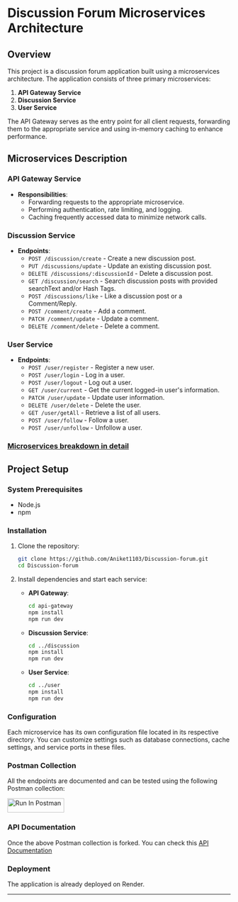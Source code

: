 # Discussion Forum Microservices Architecture

## Overview
This project is a discussion forum application built using a microservices architecture. The application consists of three primary microservices:

1. **API Gateway Service**
2. **Discussion Service**
3. **User Service**

The API Gateway serves as the entry point for all client requests, forwarding them to the appropriate service and using in-memory caching to enhance performance.

## Microservices Description

### API Gateway Service
- **Responsibilities**:
  - Forwarding requests to the appropriate microservice.
  - Performing authentication, rate limiting, and logging.
  - Caching frequently accessed data to minimize network calls.

### Discussion Service
- **Endpoints**:
  - `POST /discussion/create` - Create a new discussion post.
  - `PUT /discussions/update` - Update an existing discussion post.
  - `DELETE /discussions/:discussionId` - Delete a discussion post.
  - `GET /discussion/search` - Search discussion posts with provided searchText and/or Hash Tags.
  - `POST /discussions/like` - Like a discussion post or a Comment/Reply.
  - `POST /comment/create` - Add a comment.
  - `PATCH /comment/update` - Update a comment.
  - `DELETE /comment/delete` - Delete a comment.

### User Service
- **Endpoints**:
  - `POST /user/register` - Register a new user.
  - `POST /user/login` - Log in a user.
  - `POST /user/logout` - Log out a user.
  - `GET /user/current` - Get the current logged-in user's information.
  - `PATCH /user/update` - Update user information.
  - `DELETE /user/delete` - Delete the user.
  - `GET /user/getAll` - Retrieve a list of all users.
  - `POST /user/follow` - Follow a user.
  - `POST /user/unfollow` - Unfollow a user.

### [Microservices breakdown in detail](https://docs.google.com/document/d/1H0TBKHmwAIKV9BroJmbeaypXvGs9j0Q6Ig4Ttrrtrzo/edit?usp=sharing)

## Project Setup

### System Prerequisites
- Node.js
- npm

### Installation

1. Clone the repository:
   ```bash
   git clone https://github.com/Aniket1103/Discussion-forum.git
   cd Discussion-forum
   ```

2. Install dependencies and start each service:

   - **API Gateway**:
     ```bash
     cd api-gateway
     npm install
     npm run dev
     ```

   - **Discussion Service**:
     ```bash
     cd ../discussion
     npm install
     npm run dev
     ```

   - **User Service**:
     ```bash
     cd ../user
     npm install
     npm run dev
     ```

### Configuration
Each microservice has its own configuration file located in its respective directory. You can customize settings such as database connections, cache settings, and service ports in these files.


### Postman Collection
All the endpoints are documented and can be tested using the following Postman collection:

[<img src="https://run.pstmn.io/button.svg" alt="Run In Postman" style="width: 128px; height: 32px;">](https://app.getpostman.com/run-collection/35074361-4c953796-5ef5-4a1e-aedc-6235d6a855ca?action=collection%2Ffork&source=rip_markdown&collection-url=entityId%3D35074361-4c953796-5ef5-4a1e-aedc-6235d6a855ca%26entityType%3Dcollection%26workspaceId%3D7a6d1bf3-2019-440f-b2ba-7b1810120b86)

### API Documentation
Once the above Postman collection is forked. You can check this [API Documentation](https://go.postman.co/navigation-architect-69366200/workspace/public-workspace/documentation/35074361-4c953796-5ef5-4a1e-aedc-6235d6a855ca?entity=folder-c89286fd-a014-49e1-b3d7-b8b5b30fd99f)


### Deployment

The application is already deployed on Render.

---
